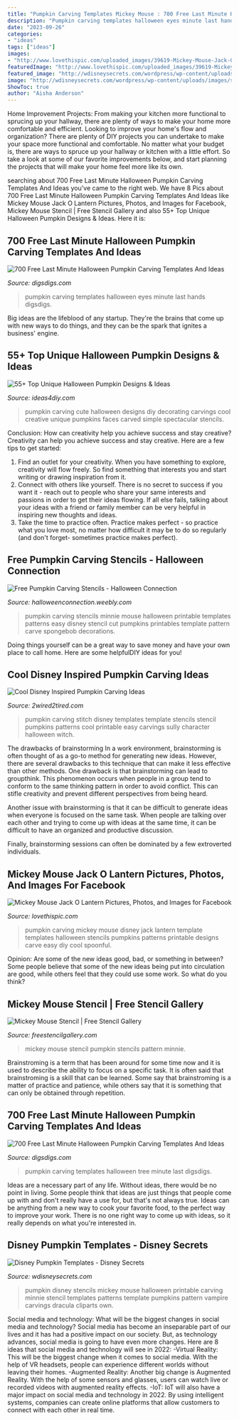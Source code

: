 ```yaml
---
title: "Pumpkin Carving Templates Mickey Mouse : 700 Free Last Minute Halloween Pumpkin Carving Templates And Ideas"
description: "Pumpkin carving templates halloween eyes minute last hands digsdigs"
date: "2023-09-26"
categories:
- "ideas"
tags: ["ideas"]
images:
- "http://www.lovethispic.com/uploaded_images/39619-Mickey-Mouse-Jack-O-Lantern.jpg"
featuredImage: "http://www.lovethispic.com/uploaded_images/39619-Mickey-Mouse-Jack-O-Lantern.jpg"
featured_image: "http://wdisneysecrets.com/wordpress/wp-content/uploads/images/stories/Halloween/DraculaMickey.jpg"
image: "http://wdisneysecrets.com/wordpress/wp-content/uploads/images/stories/Halloween/DraculaMickey.jpg"
ShowToc: true
author: "Aisha Anderson"
---
```



Home Improvement Projects: From making your kitchen more functional to sprucing up your hallway, there are plenty of ways to make your home more comfortable and efficient.
Looking to improve your home's flow and organization? There are plenty of DIY projects you can undertake to make your space more functional and comfortable. No matter what your budget is, there are ways to spruce up your hallway or kitchen with a little effort. So take a look at some of our favorite improvements below, and start planning the projects that will make your home feel more like its own.

	

		
searching about 700 Free Last Minute Halloween Pumpkin Carving Templates And Ideas you've came to the right web. We have 8 Pics about 700 Free Last Minute Halloween Pumpkin Carving Templates And Ideas like Mickey Mouse Jack O Lantern Pictures, Photos, and Images for Facebook, Mickey Mouse Stencil | Free Stencil Gallery and also 55+ Top Unique Halloween Pumpkin Designs &amp; Ideas. Here it is:
		
    
## 700 Free Last Minute Halloween Pumpkin Carving Templates And Ideas

<img loading=lazy src="https://www.digsdigs.com/photos/2011/10/700-free-last-minute-halloween-pumpkin-carving-templates-and-ideas-16.jpg" onerror="this.onerror=null;this.src='https://tse4.mm.bing.net/th?id=OIP.6UEEHPaDFJfCJblsNdc6HwHaHa&amp;pid=15.1';" alt="700 Free Last Minute Halloween Pumpkin Carving Templates And Ideas">

_Source: digsdigs.com_

>pumpkin carving templates halloween eyes minute last hands digsdigs. 

	

Big ideas are the lifeblood of any startup. They're the brains that come up with new ways to do things, and they can be the spark that ignites a business' engine.

    
## 55+ Top Unique Halloween Pumpkin Designs &amp; Ideas

<img loading=lazy src="https://ideas4diy.com/wp-content/uploads/2017/09/Halloween-pumpkin-ideas-Designs-2016.jpg" onerror="this.onerror=null;this.src='https://tse3.mm.bing.net/th?id=OIP.uDWnvo79VTh5e5WvRzg2rAHaEK&amp;pid=15.1';" alt="55+ Top Unique Halloween Pumpkin Designs &amp; Ideas">

_Source: ideas4diy.com_

>pumpkin carving cute halloween designs diy decorating carvings cool creative unique pumpkins faces carved simple spectacular stencils. 

	

Conclusion: How can creativity help you achieve success and stay creative?
Creativity can help you achieve success and stay creative. Here are a few tips to get started: 
1. Find an outlet for your creativity. When you have something to explore, creativity will flow freely. So find something that interests you and start writing or drawing inspiration from it. 
2. Connect with others like yourself. There is no secret to success if you want it - reach out to people who share your same interests and passions in order to get their ideas flowing. If all else fails, talking about your ideas with a friend or family member can be very helpful in inspiring new thoughts and ideas. 
3. Take the time to practice often. Practice makes perfect - so practice what you love most, no matter how difficult it may be to do so regularly (and don't forget- sometimes practice makes perfect).

    
## Free Pumpkin Carving Stencils - Halloween Connection

<img loading=lazy src="http://halloweenconnection.weebly.com/uploads/2/3/0/0/23000842/minnie_mouse.jpg" onerror="this.onerror=null;this.src='https://tse1.mm.bing.net/th?id=OIP.pf40fh9uytY9UBvOQZMpwAHaIC&amp;pid=15.1';" alt="Free Pumpkin Carving Stencils - Halloween Connection">

_Source: halloweenconnection.weebly.com_

>pumpkin carving stencils minnie mouse halloween printable templates patterns easy disney stencil cut pumpkins printables template pattern carve spongebob decorations. 

	

Doing things yourself can be a great way to save money and have your own place to call home. Here are some helpfulDIY ideas for you!

    
## Cool Disney Inspired Pumpkin Carving Ideas

<img loading=lazy src="http://www.2wired2tired.com/wp-content/uploads/2013/10/Pumpkin-Carving-Template-Stitch.jpg" onerror="this.onerror=null;this.src='https://tse4.mm.bing.net/th?id=OIP.c-8RXeNfN0u4Tso3IAu3NwHaHa&amp;pid=15.1';" alt="Cool Disney Inspired Pumpkin Carving Ideas">

_Source: 2wired2tired.com_

>pumpkin carving stitch disney templates template stencils stencil pumpkins patterns cool printable easy carvings sully character halloween witch. 

	

The drawbacks of brainstorming
In a work environment, brainstorming is often thought of as a go-to method for generating new ideas. However, there are several drawbacks to this technique that can make it less effective than other methods.
One drawback is that brainstorming can lead to groupthink. This phenomenon occurs when people in a group tend to conform to the same thinking pattern in order to avoid conflict. This can stifle creativity and prevent different perspectives from being heard.

Another issue with brainstorming is that it can be difficult to generate ideas when everyone is focused on the same task. When people are talking over each other and trying to come up with ideas at the same time, it can be difficult to have an organized and productive discussion.

Finally, brainstorming sessions can often be dominated by a few extroverted individuals.

    
## Mickey Mouse Jack O Lantern Pictures, Photos, And Images For Facebook

<img loading=lazy src="http://www.lovethispic.com/uploaded_images/39619-Mickey-Mouse-Jack-O-Lantern.jpg" onerror="this.onerror=null;this.src='https://tse2.mm.bing.net/th?id=OIP.g-RTfzLMt69ix_cFftJiCgHaHa&amp;pid=15.1';" alt="Mickey Mouse Jack O Lantern Pictures, Photos, and Images for Facebook">

_Source: lovethispic.com_

>pumpkin carving mickey mouse disney jack lantern template templates halloween stencils pumpkins patterns printable designs carve easy diy cool spoonful. 

	

Opinion: Are some of the new ideas good, bad, or something in between?
Some people believe that some of the new ideas being put into circulation are good, while others feel that they could use some work. So what do you think?

    
## Mickey Mouse Stencil | Free Stencil Gallery

<img loading=lazy src="http://freestencilgallery.com/wp-content/uploads/2013/12/Mickey-Mouse-Stencil.jpg" onerror="this.onerror=null;this.src='https://tse2.mm.bing.net/th?id=OIP.Pkykzp9rzyGGnv35PCTSWQHaFu&amp;pid=15.1';" alt="Mickey Mouse Stencil | Free Stencil Gallery">

_Source: freestencilgallery.com_

>mickey mouse stencil pumpkin stencils pattern minnie. 

	

Brainstroming is a term that has been around for some time now and it is used to describe the ability to focus on a specific task. It is often said that brainstroming is a skill that can be learned. Some say that brainstroming is a matter of practice and patience, while others say that it is something that can only be obtained through repetition.

    
## 700 Free Last Minute Halloween Pumpkin Carving Templates And Ideas

<img loading=lazy src="https://www.digsdigs.com/photos/2011/10/700-free-last-minute-halloween-pumpkin-carving-templates-and-ideas-4.jpg" onerror="this.onerror=null;this.src='https://tse1.mm.bing.net/th?id=OIP.IjaxSdoMPR-riMH3g83mRgHaHa&amp;pid=15.1';" alt="700 Free Last Minute Halloween Pumpkin Carving Templates And Ideas">

_Source: digsdigs.com_

>pumpkin carving templates halloween tree minute last digsdigs. 

	

Ideas are a necessary part of any life. Without ideas, there would be no point in living. Some people think that ideas are just things that people come up with and don't really have a use for, but that's not always true. Ideas can be anything from a new way to cook your favorite food, to the perfect way to improve your work. There is no one right way to come up with ideas, so it really depends on what you're interested in.

    
## Disney Pumpkin Templates - Disney Secrets

<img loading=lazy src="http://wdisneysecrets.com/wordpress/wp-content/uploads/images/stories/Halloween/DraculaMickey.jpg" onerror="this.onerror=null;this.src='https://tse3.mm.bing.net/th?id=OIP.-8oO9pZvRBr5EWzyfWkargHaJl&amp;pid=15.1';" alt="Disney Pumpkin Templates - Disney Secrets">

_Source: wdisneysecrets.com_

>pumpkin disney stencils mickey mouse halloween printable carving minnie stencil templates patterns template pumpkins pattern vampire carvings dracula cliparts own. 

	

Social media and technology: What will be the biggest changes in social media and technology?
Social media has become an inseparable part of our lives and it has had a positive impact on our society. But, as technology advances, social media is going to have even more changes. Here are 8 ideas that social media and technology will see in 2022: 
-Virtual Reality: This will be the biggest change when it comes to social media. With the help of VR headsets, people can experience different worlds without leaving their homes. 
-Augmented Reality: Another big change is Augmented Reality. With the help of some sensors and glasses, users can watch live or recorded videos with augmented reality effects. 
-IoT: IoT will also have a major impact on social media and technology in 2022. By using intelligent systems, companies can create online platforms that allow customers to connect with each other in real time.

